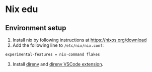 Nix edu
=======

## Environment setup

1. Install nix by following instructions at https://nixos.org/download
2. Add the following line to `/etc/nix/nix.conf`:
```nix
experimental-features = nix-command flakes
```
3. Install [direnv](https://direnv.net) and [direnv VSCode extension](https://marketplace.visualstudio.com/items?itemName=mkhl.direnv).